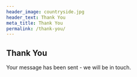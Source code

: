 ```yaml
---
header_image: countryside.jpg
header_text: Thank You
meta_title: Thank You
permalink: /thank-you/
---
```


## Thank You

Your message has been sent - we will be in touch.
